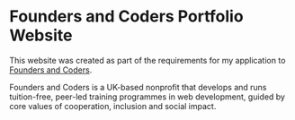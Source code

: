# Founders and Coders Portfolio Website
This website was created as part of the requirements for my application to <a href="https://foundersandcoders.com">Founders and Coders</a>. 

Founders and Coders is a UK-based nonprofit that develops and runs tuition-free, peer-led training programmes in web development, guided by core values of cooperation, inclusion and social impact.
